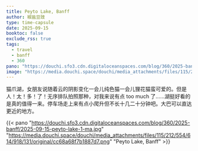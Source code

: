 ```yaml
---
title: Peyto Lake, Banff
author: 椒盐豆豉
type: time-capsule
date: 2025-09-15
booktoc: false
exclude_rss: true
tags:
  - travel
  - banff
  - 360
pano: "https://douchi.sfo3.cdn.digitaloceanspaces.com/blog/360/2025-banff/2025-09-15-peyto-lake-1.jpg"
image: "https://media.douchi.space/douchi/media_attachments/files/115/212/554/614/918/131/original/cc68a68f7b1887d7.png"
---
```


猫爪湖，女朋友说随着云的阴影变化一会儿纯色猫一会儿狸花猫蛮可爱的。但是人！太！多！了！无序排队拍照那种，对我来说有点 too much 了……湖挺好看的是真的值得一来。停车场走上来有点小爬升但不长十几二十分钟吧。大巴可以直达更近的地方。

<!--more-->

{{< pano "https://douchi.sfo3.cdn.digitaloceanspaces.com/blog/360/2025-banff/2025-09-15-peyto-lake-1-ma.jpg" "https://media.douchi.space/douchi/media_attachments/files/115/212/554/614/918/131/original/cc68a68f7b1887d7.png" "Peyto Lake, Banff" >}}
